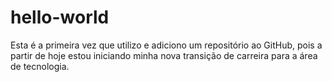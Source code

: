 # hello-world
Esta é a primeira vez que utilizo e adiciono um repositório ao GitHub, pois a partir de hoje estou iniciando minha nova transição de carreira para a área de tecnologia.
